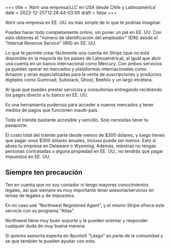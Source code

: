 +++
title = 'Abrir una empresa/LLC en USA desde Chile y Latinoamérica'
date = 2022-12-25T12:26:44-03:00
draft = false
+++

Abrir una empresa en EE. UU. es más simple de lo que te podrías imaginar.

Puedes hacer todo completamente online, sin poner un pié en EE. UU. Con esto obtienes el "número de identificación del empleador" (EIN) desde el "Internal Revenue Service" (IRS) en EE. UU.

Lo que te permite crear fácilmente una cuenta en Stripe (que no está disponible en la mayoría de los países de Latinoamérica), al igual que abrir una cuenta en un banco internacional como Mercury. Con ambos servicios ya puedes operar en mercados y plataformas internacionales como Amazon y otras especializadas para la venta de suscripciones y productos digitales como Gumroad, Substack, Ghost, Beehiiv y un largo etcétera.

Al igual que puedes prestar servicios y consultorías entregando recibiendo los pagos directo a tu banco en EE. UU.

Es una herramienta poderosa para acceder a nuevos mercados y tener medios de pagos que funcionen maulti-país.

Todo el trámite bastante accesible y sencillo. Solo necesitas tener tu pasaporte.

El costo total del trámite parte desde menos de $300 dólares, y luego tienes que pagar unos $300 dólares anuales, incluso puede ser menos.
Esto si abres tu empresa en Delaware o Wyoming. Además, mientras no tengas personas contratadas o alguna propiedad en EE. UU., no tendrás que pagar impuestos en EE. UU.

## Siempre ten precaución
Ten en cuenta que no soy contador ni tengo mayores conocimientos legales, así que siempre es muy importante tener asesoría/servicios en temas de legales y de impuestos.

En mi caso usé "Northwest Registered Agent", y el mismo Stripe ofrece este servicio con su programa "Atlas".

Northwest tiene muy buen soporte y te pueden orientar y responder cualqueir duda de muy buena manera.

Si quieres asesoría experta en 9punto5 "Lexgo" es parte de la comunidad y se que también te pueden ayudar con esto.